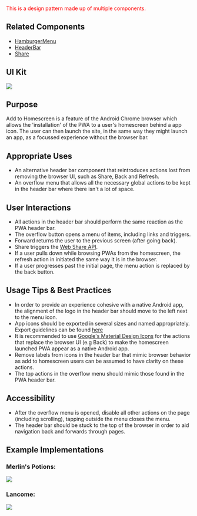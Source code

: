 <div style="color:red; margin-bottom:20px; margin-top:20px;">
    This is a design pattern made up of multiple components.
</div>

## Related Components

- [HamburgerMenu](#!/HamburgerMenu)
- [HeaderBar](#!/HeaderBar)
- [Share](#!/Share)

## UI Kit

![](../../assets/images/patterns/add-to-homescreen/addtohomescreen-ui-kit.png)

## Purpose

Add to Homescreen is a feature of the Android Chrome browser which allows the 'installation' of the PWA to a user's homescreen behind a app icon. The user can then launch the site, in the same way they might launch an app, as a focussed experience without the browser bar.

## Appropriate Uses

- An alternative header bar component that reintroduces actions lost from removing the browser UI, such as Share, Back and Refresh.
- An overflow menu that allows all the necessary global actions to be kept in the header bar where there isn't a lot of space.

## User Interactions

- All actions in the header bar should perform the same reaction as the PWA header bar.
- The overflow button opens a menu of items, including links and triggers.
- Forward returns the user to the previous screen (after going back).
- Share triggers the [Web Share API](#!/Share).
- If a user pulls down while browsing PWAs from the homescreen, the refresh action in initiated the same way it is in the browser.
- If a user progresses past the initial page, the menu action is replaced by the back button.

## Usage Tips & Best Practices

- In order to provide an experience cohesive with a native Android app, the alignment of the logo in the header bar should move to the left next to the menu icon.
- App icons should be exported in several sizes and named appropriately. Export guidelines can be found [here](https://developer.chrome.com/multidevice/android/installtohomescreen)
- It is recommended to use [Google's Material Design Icons](https://material.io/icons/) for the actions that replace the browser UI (e.g Back) to make the homescreen launched PWA appear as a native Android app.
- Remove labels from icons in the header bar that mimic browser behavior as add to homescreen users can be assumed to have clarity on these actions.
- The top actions in the overflow menu should mimic those found in the PWA header bar.

## Accessibility

- After the overflow menu is opened, disable all other actions on the page (including scrolling), tapping outside the menu closes the menu.
- The header bar should be stuck to the top of the browser in order to aid navigation back and forwards through pages.

## Example Implementations

### Merlin's Potions:

![](../../assets/images/patterns/add-to-homescreen/addtohomescreen-merlins.png)

### Lancome:

![](../../assets/images/patterns/add-to-homescreen/addtohomescreen-lancome.png)
